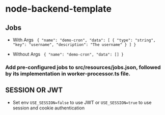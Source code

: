# node-backend-template

## Jobs

- With Args
  `	{
	"name": "demo-cron",
	"data": [
		{
			"type": "string",
			"key": "username",
			"description": "The username"
		}
	]
}`

- Without Args
  `	{
	"name": "demo-cron",
	"data": []
}`

### Add pre-configured jobs to src/resources/jobs.json, followed by its implementation in worker-processor.ts file.


## SESSION OR JWT
* Set env ` USE_SESSION=false ` to use JWT or ` USE_SESSION=true ` to use session and cookie authentication
